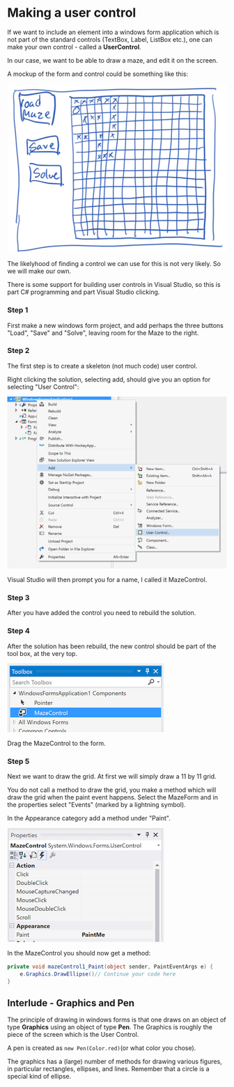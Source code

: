 # Making a user control
If we want to include an element into a windows form application which is not part of the standard controls (TextBox, Label, ListBox etc.), one can make your own control - called a **UserControl**.

In our case, we want to be able to draw a maze, and edit it on the screen. 

A mockup of the form and control could be something like this:

![](mockup.png)

The likelyhood of finding a control we can use for this is not very likely. So we will make our own.

There is some support for building user controls in Visual Studio, so this is part C# programming and part Visual Studio clicking.

### Step 1
First make a new windows form project, and add perhaps the three buttons "Load", "Save" and "Solve", leaving room for the Maze to the right.

### Step 2
The first step is to create a skeleton (not much code) user control.

Right clicking the solution, selecting add, should give you an option for selecting "User Control":

![](AddUserControl.png)

Visual Studio will then prompt you for a name, I called it MazeControl.

### Step 3
After you have added the control you need to rebuild the solution.

### Step 4
After the solution has been rebuild, the new control should be part of the tool box, at the very top.

![](mazecontrolintoolbox.png)

Drag the MazeControl to the form.

### Step 5
Next we want to draw the grid. At first we will simply draw a 11 by 11 grid.

You do not call a method to draw the grid, you make a method which will draw the grid when the paint event happens. Select the MazeForm and in the properties select "Events" (marked by a lightning symbol).

In the Appearance category add a method under "Paint".

![](paintevent.png)

In the MazeControl you should now get a method:

```csharp
private void mazeControl1_Paint(object sender, PaintEventArgs e) {
	e.Graphics.DrawEllipse()// Continue your code here
}
```
## Interlude - Graphics and Pen
The principle of drawing in windows forms is that one draws on an object of type **Graphics** using an object of type **Pen**. The Graphics is roughly the piece of the screen which is the User Control.

A pen is created as `new Pen(Color.red)`(or what color you chose).

The graphics has a (large) number of methods for drawing various figures, in particular rectangles, ellipses, and lines. Remember that a circle is a special kind of ellipse.


